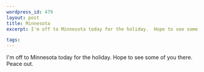 ```yaml
--- 
wordpress_id: 479
layout: post
title: Minnesota
excerpt: I'm off to Minnesota today for the holiday.  Hope to see some of you there.  Peace out.

tags: 
---
```


I'm off to Minnesota today for the holiday.  Hope to see some of you there.  Peace out.
